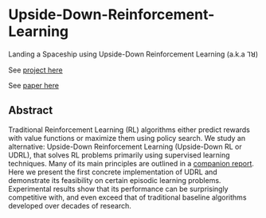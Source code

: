 # Upside-Down-Reinforcement-Learning

Landing a Spaceship using Upside-Down Reinforcement Learning (a.k.a ⅂ꓤ)

See [project here](https://jscriptcoder.github.io/upside-down-rl/Upside-Down_RL.html)

See [paper here](https://arxiv.org/abs/1912.02877)

## Abstract

Traditional Reinforcement Learning (RL) algorithms either predict rewards with value functions or maximize them using policy search. We study an alternative: Upside-Down Reinforcement Learning (Upside-Down RL or UDRL), that solves RL problems primarily using supervised learning techniques. Many of its main principles are outlined in a [companion report](https://arxiv.org/abs/1912.02875). Here we present the first concrete implementation of UDRL and demonstrate its feasibility on certain episodic learning problems. Experimental results show that its performance can be surprisingly competitive with, and even exceed that of traditional baseline algorithms developed over decades of research.
